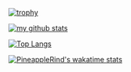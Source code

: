 [![trophy](https://github-profile-trophy.vercel.app/?username=pineapplerind&theme=onedark)](https://github.com/ryo-ma/github-profile-trophy)

[![my github stats](https://github-readme-stats.vercel.app/api?username=pineapplerind&count_private=true&include_all_commits=true&theme=onedark)](https://github.com/pineapplerind)

[![Top Langs](https://github-readme-stats.vercel.app/api/top-langs/?username=pineapplerind&show_icons=true&theme=onedark)](https://github.com/pineapplerind)

[![PineappleRind's wakatime stats](https://github-readme-stats.vercel.app/api/wakatime?username=pineapplerind&theme=onedark)](https://github.com/pineapplerind)

